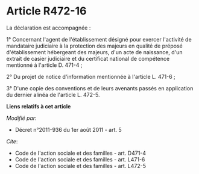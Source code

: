 # Article R472-16

La déclaration est accompagnée : 

1° Concernant l'agent de l'établissement désigné pour exercer l'activité de mandataire judiciaire à la protection des majeurs
en qualité de préposé d'établissement hébergeant des majeurs, d'un acte de naissance, d'un extrait de casier judiciaire et du
certificat national de compétence mentionné à l'article D. 471-4 ; 

2° Du projet de notice d'information mentionnée à l'article L. 471-6 ; 

3° D'une copie des conventions et de leurs avenants passés en application du dernier alinéa de l'article L. 472-5.

**Liens relatifs à cet article**

_Modifié par_:

  - Décret n°2011-936 du 1er août 2011 - art. 5

_Cite_:

  - Code de l'action sociale et des familles - art. D471-4
  - Code de l'action sociale et des familles - art. L471-6
  - Code de l'action sociale et des familles - art. L472-5
